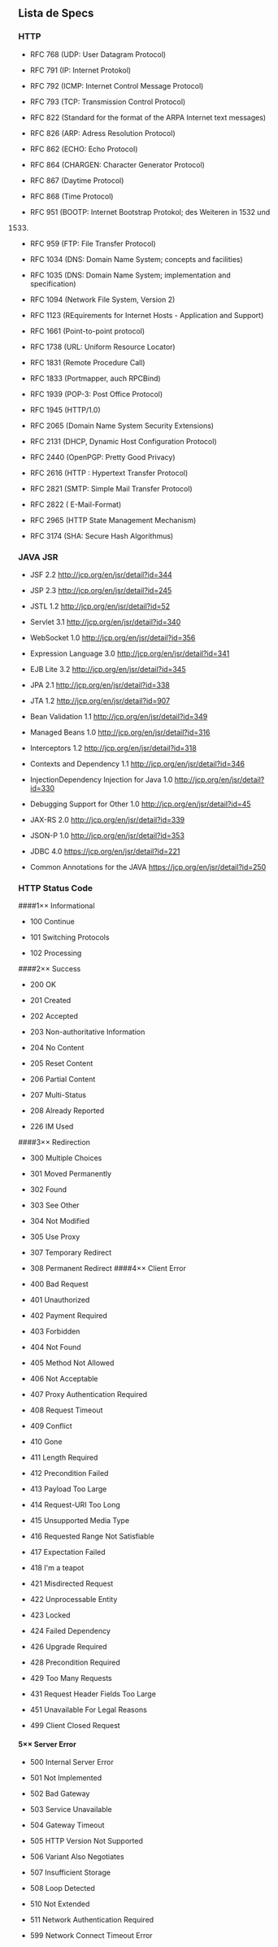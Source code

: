 ## Lista de Specs  
### HTTP
  
  - RFC 768 (UDP: User Datagram Protocol)
  
  - RFC 791 (IP: Internet Protokol)
  
  - RFC 792 (ICMP: Internet Control Message Protocol)

  - RFC 793 (TCP: Transmission Control Protocol)

  - RFC 822 (Standard for the format of the ARPA Internet text messages)

  - RFC 826 (ARP: Adress Resolution Protocol)

  - RFC 862 (ECHO: Echo Protocol)

  - RFC 864 (CHARGEN: Character Generator Protocol)

  - RFC 867 (Daytime Protocol)

  - RFC 868 (Time Protocol)

  - RFC 951 (BOOTP: Internet Bootstrap Protokol; des Weiteren in 1532 und
  1533)

  - RFC 959 (FTP: File Transfer Protocol)

  - RFC 1034 (DNS: Domain Name System; concepts and facilities)

  - RFC 1035 (DNS: Domain Name System; implementation and specification)

  - RFC 1094 (Network File System, Version 2)

  - RFC 1123 (REquirements for Internet Hosts - Application and Support)

  - RFC 1661 (Point-to-point protocol)

  - RFC 1738 (URL: Uniform Resource Locator)

  - RFC 1831 (Remote Procedure Call)

  - RFC 1833 (Portmapper, auch RPCBind)

  - RFC 1939 (POP-3: Post Office Protocol)

  - RFC 1945 (HTTP/1.0)

  - RFC 2065 (Domain Name System Security Extensions)

  - RFC 2131 (DHCP, Dynamic Host Configuration Protocol)

  - RFC 2440 (OpenPGP: Pretty Good Privacy)

  - RFC 2616 (HTTP : Hypertext Transfer Protocol)

  - RFC 2821 (SMTP: Simple Mail Transfer Protocol)

  - RFC 2822 ( E-Mail-Format)

  - RFC 2965 (HTTP State Management Mechanism)

  - RFC 3174 (SHA: Secure Hash Algorithmus) 

### JAVA JSR
  * JSF    2.2    http://jcp.org/en/jsr/detail?id=344
  
  * JSP    2.3    http://jcp.org/en/jsr/detail?id=245
  
  *  JSTL   1.2    http://jcp.org/en/jsr/detail?id=52
  
  * Servlet 3.1   http://jcp.org/en/jsr/detail?id=340

  * WebSocket 1.0  http://jcp.org/en/jsr/detail?id=356

  * Expression Language  3.0  http://jcp.org/en/jsr/detail?id=341

  * EJB Lite  3.2  http://jcp.org/en/jsr/detail?id=345

  * JPA 2.1 http://jcp.org/en/jsr/detail?id=338

  * JTA 1.2 http://jcp.org/en/jsr/detail?id=907

  * Bean Validation 1.1 http://jcp.org/en/jsr/detail?id=349

  * Managed Beans 1.0 http://jcp.org/en/jsr/detail?id=316

  * Interceptors 1.2 http://jcp.org/en/jsr/detail?id=318

  * Contexts and Dependency 1.1 http://jcp.org/en/jsr/detail?id=346

  * InjectionDependency Injection for Java 1.0 http://jcp.org/en/jsr/detail?id=330

  * Debugging Support for Other 1.0 http://jcp.org/en/jsr/detail?id=45

  * JAX-RS 2.0 http://jcp.org/en/jsr/detail?id=339

  * JSON-P  1.0  http://jcp.org/en/jsr/detail?id=353

  * JDBC 4.0  https://jcp.org/en/jsr/detail?id=221

  * Common Annotations for the JAVA https://jcp.org/en/jsr/detail?id=250

### HTTP Status Code

####1×× Informational
  * 100 Continue

  * 101 Switching Protocols

  * 102 Processing

####2×× Success

  * 200 OK

  * 201 Created

  * 202 Accepted

  * 203 Non-authoritative Information

  * 204 No Content

  * 205 Reset Content

  * 206 Partial Content

  * 207 Multi-Status

  * 208 Already Reported

  * 226 IM Used

####3×× Redirection

  * 300 Multiple Choices

  * 301 Moved Permanently

  * 302 Found

  * 303 See Other

  * 304 Not Modified

  * 305 Use Proxy

  * 307 Temporary Redirect

  * 308 Permanent Redirect
####4×× Client Error

  * 400 Bad Request
  
  * 401 Unauthorized
  
  * 402 Payment Required
  
  * 403 Forbidden
  
  * 404 Not Found
  
  * 405 Method Not Allowed
  
  * 406 Not Acceptable
  
  * 407 Proxy Authentication Required
  
  * 408 Request Timeout
  
  * 409 Conflict
  
  * 410 Gone
  
  * 411 Length Required
  
  * 412 Precondition Failed
  
  * 413 Payload Too Large
  
  * 414 Request-URI Too Long
  
  * 415 Unsupported Media Type
  
  * 416 Requested Range Not Satisfiable
  
  * 417 Expectation Failed
  
  * 418 I'm a teapot
  
  * 421 Misdirected Request
  
  * 422 Unprocessable Entity
  
  * 423 Locked
  
  * 424 Failed Dependency
  
  * 426 Upgrade Required
  
  * 428 Precondition Required
  
  * 429 Too Many Requests
  
  * 431 Request Header Fields Too Large
  
  * 451 Unavailable For Legal Reasons
  
  * 499 Client Closed Request

#### 5×× Server Error

  * 500 Internal Server Error

  * 501 Not Implemented

  * 502 Bad Gateway

  * 503 Service Unavailable

  * 504 Gateway Timeout

  * 505 HTTP Version Not Supported

  * 506 Variant Also Negotiates

  * 507 Insufficient Storage
  
  * 508 Loop Detected
  
  * 510 Not Extended
  
  * 511 Network Authentication Required
  
  * 599 Network Connect Timeout Error

